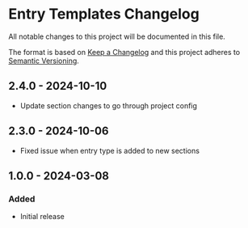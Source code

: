 # Entry Templates Changelog

All notable changes to this project will be documented in this file.

The format is based on [Keep a Changelog](http://keepachangelog.com/) and this project adheres to [Semantic Versioning](http://semver.org/).

## 2.4.0 - 2024-10-10

-   Update section changes to go through project config

## 2.3.0 - 2024-10-06

-   Fixed issue when entry type is added to new sections

## 1.0.0 - 2024-03-08

### Added

-   Initial release

